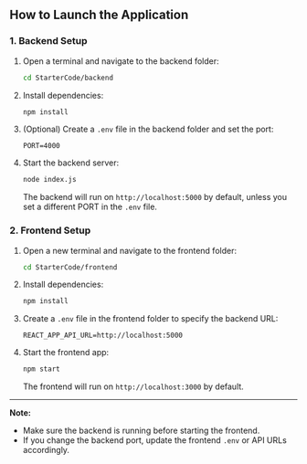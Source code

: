## How to Launch the Application

### 1. Backend Setup

1. Open a terminal and navigate to the backend folder:
	```sh
	cd StarterCode/backend
	```
2. Install dependencies:
	```sh
	npm install
	```
3. (Optional) Create a `.env` file in the backend folder and set the port:
	```env
	PORT=4000
	```
4. Start the backend server:
	```sh
	node index.js
	```
	The backend will run on `http://localhost:5000` by default, unless you set a different PORT in the `.env` file.

### 2. Frontend Setup

1. Open a new terminal and navigate to the frontend folder:
	```sh
	cd StarterCode/frontend
	```
2. Install dependencies:
	```sh
	npm install
	```
3. Create a `.env` file in the frontend folder to specify the backend URL:
	```env
	REACT_APP_API_URL=http://localhost:5000
	```
4. Start the frontend app:
	```sh
	npm start
	```
	The frontend will run on `http://localhost:3000` by default.
---

**Note:**
- Make sure the backend is running before starting the frontend.
- If you change the backend port, update the frontend `.env` or API URLs accordingly.
